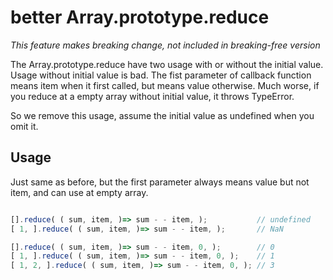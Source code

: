 # better Array.prototype.reduce

_This feature makes breaking change, not included in *breaking-free* version_

The Array.prototype.reduce have two usage with or without the initial value. 
Usage without initial value is bad. 
The fist parameter of callback function means item when it first called, but means value otherwise. 
Much worse, if you reduce at a empty array without initial value, it throws TypeError. 

So we remove this usage, assume the initial value as undefined when you omit it. 

## Usage

Just same as before, but the first parameter always means value but not item, and can use at empty array.

```javascript

[].reduce( ( sum, item, )=> sum - - item, );           // undefined
[ 1, ].reduce( ( sum, item, )=> sum - - item, );       // NaN

[].reduce( ( sum, item, )=> sum - - item, 0, );        // 0
[ 1, ].reduce( ( sum, item, )=> sum - - item, 0, );    // 1
[ 1, 2, ].reduce( ( sum, item, )=> sum - - item, 0, ); // 3
```
